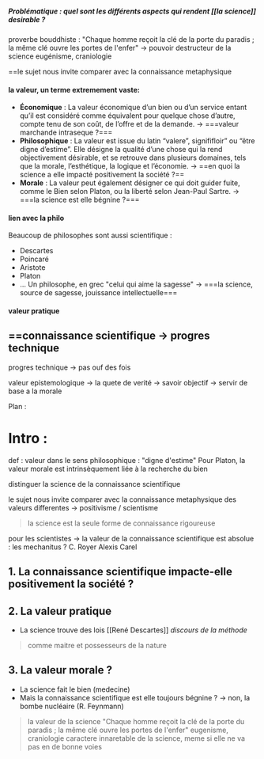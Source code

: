 
##### Problématique : quel sont les différents aspects qui rendent [[la science]] desirable ?

proverbe bouddhiste : 
"Chaque homme reçoit la clé de la porte du paradis ; la même clé ouvre les portes de l'enfer"
-> pouvoir destructeur de la science
eugénisme, craniologie

==le sujet nous invite comparer avec la connaissance metaphysique
#### la valeur, un terme extremement vaste:
- **Économique** : La valeur économique d’un bien ou d’un service entant qu’il est considéré comme équivalent pour quelque chose d’autre, compte tenu de son coût, de l’offre et de la demande. -> ===valeur marchande intraseque ?===
- **Philosophique** : La valeur est issue du latin “valere”, signififloir” ou “être digne d’estime”. Elle désigne la qualité d’une chose qui la rend objectivement désirable, et se retrouve dans plusieurs domaines, tels que la morale, l’esthétique, la logique et l’économie. 
  -> ==en quoi la science a elle impacté positivement la société ?==
- **Morale** : La valeur peut également désigner ce qui doit guider fuite, comme le Bien selon Platon, ou la liberté selon Jean-Paul Sartre. -> ===la science est elle bégnine ?===
#### lien avec la philo
Beaucoup de philosophes sont aussi scientifique : 
- Descartes
- Poincaré
- Aristote
- Platon
- ...
Un philosophe, en grec "celui qui aime la sagesse" 
-> ===la science, source de sagesse, jouissance intellectuelle===

#### valeur pratique



## ==connaissance scientifique -> progres technique
progres technique -> pas ouf des fois

valeur epistemologique -> la quete de verité -> savoir objectif -> servir de base a la morale

Plan : 

# Intro :

def : 
valeur dans le sens philosophique : "digne d'estime"
Pour Platon, la valeur morale est intrinsèquement liée à la recherche du bien

distinguer la science de la connaissance scientifique

le sujet nous invite comparer avec la connaissance metaphysique
des valeurs differentes -> positivisme / scientisme
> la science est la seule forme de connaissance rigoureuse


pour les scientistes -> la valeur de la connaissance scientifique est absolue :
les mechanitus ?
C. Royer
Alexis Carel


## 1. La connaissance scientifique impacte-elle positivement la société ?



## 2. La valeur pratique 

- La science trouve des lois [[René Descartes]] *discours de la méthode*
>comme maitre et possesseurs de la nature


## 3. La valeur morale ?

- La science fait le bien (medecine)
- Mais la connaissance scientifique est elle toujours bégnine ? 
-> non, la bombe nucléaire (R. Feynmann)
>la valeur de la science
>"Chaque homme reçoit la clé de la porte du paradis ; la même clé ouvre les portes de l'enfer"
> eugenisme, craniologie 
>caractere innaretable de la science, meme si elle ne va pas en de bonne voies


